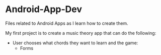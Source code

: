 # Android-App-Dev
Files related to Android Apps as I learn how to create them.

My first project is to create a music theory app that can do the following:
- User chooses what chords they want to learn and the game:
  - Forms 
